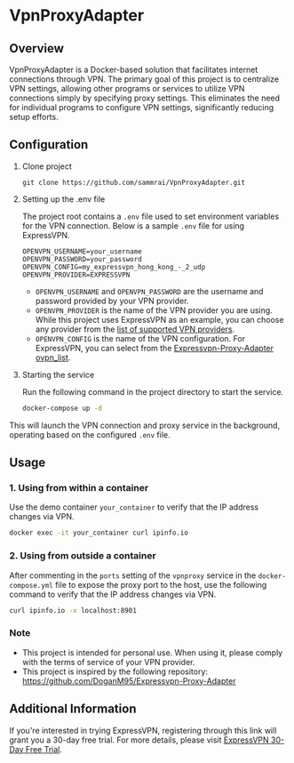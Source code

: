 # VpnProxyAdapter

## Overview

VpnProxyAdapter is a Docker-based solution that facilitates internet connections through VPN. The primary goal of this project is to centralize VPN settings, allowing other programs or services to utilize VPN connections simply by specifying proxy settings. This eliminates the need for individual programs to configure VPN settings, significantly reducing setup efforts.

## Configuration

1. Clone project

   ```
   git clone https://github.com/sammrai/VpnProxyAdapter.git
   ```

1. Setting up the .env file

   The project root contains a `.env` file used to set environment variables for the VPN connection. Below is a sample `.env` file for using ExpressVPN.

   ```
   OPENVPN_USERNAME=your_username
   OPENVPN_PASSWORD=your_password
   OPENVPN_CONFIG=my_expressvpn_hong_kong_-_2_udp
   OPENVPN_PROVIDER=EXPRESSVPN
   ```

   - `OPENVPN_USERNAME` and `OPENVPN_PASSWORD` are the username and password provided by your VPN provider.
   - `OPENVPN_PROVIDER` is the name of the VPN provider you are using. While this project uses ExpressVPN as an example, you can choose any provider from the [list of supported VPN providers](https://github.com/haugene/docker-transmission-openvpn/blob/master/docs/supported-providers.md#external-providers).
   - `OPENVPN_CONFIG` is the name of the VPN configuration. For ExpressVPN, you can select from the [Expressvpn-Proxy-Adapter ovpn_list](https://github.com/DoganM95/Expressvpn-Proxy-Adapter/blob/master/ovpn_list).

1. Starting the service

   Run the following command in the project directory to start the service.

   ```bash
   docker-compose up -d
   ```

This will launch the VPN connection and proxy service in the background, operating based on the configured `.env` file.

## Usage

### 1. Using from within a container

Use the demo container `your_container` to verify that the IP address changes via VPN.

```bash
docker exec -it your_container curl ipinfo.io
```

### 2. Using from outside a container

After commenting in the `ports` setting of the `vpnproxy` service in the `docker-compose.yml` file to expose the proxy port to the host, use the following command to verify that the IP address changes via VPN.

```bash
curl ipinfo.io -x localhost:8901
```

### Note

* This project is intended for personal use. When using it, please comply with the terms of service of your VPN provider.
* This project is inspired by the following repository: https://github.com/DoganM95/Expressvpn-Proxy-Adapter


## Additional Information

If you're interested in trying ExpressVPN, registering through this link will grant you a 30-day free trial. For more details, please visit [ExpressVPN 30-Day Free Trial](https://www.expressrefer.com/refer-a-friend/30-days-free?locale=jp&referrer_id=96807179&utm_campaign=referrals&utm_medium=copy_link&utm_source=referral_dashboard).
